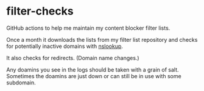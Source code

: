 # filter-checks
GitHub actions to help me maintain my content blocker filter lists.

Once a month it downloads the lists from my filter list repository and checks for potentially inactive domains with [nslookup](https://pypi.org/project/nslookup/).

It also checks for redirects. (Domain name changes.)

Any doamins you see in the logs should be taken with a grain of salt. Sometimes the doamins are just down or can still be in use with some subdomain.
